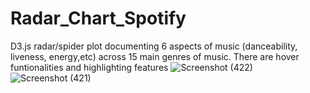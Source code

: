 # Radar_Chart_Spotify

D3.js radar/spider plot documenting 6 aspects of music (danceability, liveness, energy,etc) across 15 main genres of music. There are hover funtionalities and highlighting features
![Screenshot (422)](https://github.com/Rxbrooks15/Radar_Chart_Spotify/assets/112977778/7167efda-311c-4f53-a310-111fb375bba5)
![Screenshot (421)](https://github.com/Rxbrooks15/Radar_Chart_Spotify/assets/112977778/cfe60548-5b6f-4771-915e-412f216c6b22)

